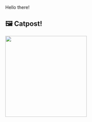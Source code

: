 Hello there!



## 🖼️ Catpost!

<sub>
    <img src="https://cdn2.thecatapi.com/images/MTk0NTQxOA.jpg" height="256">
</sub>

